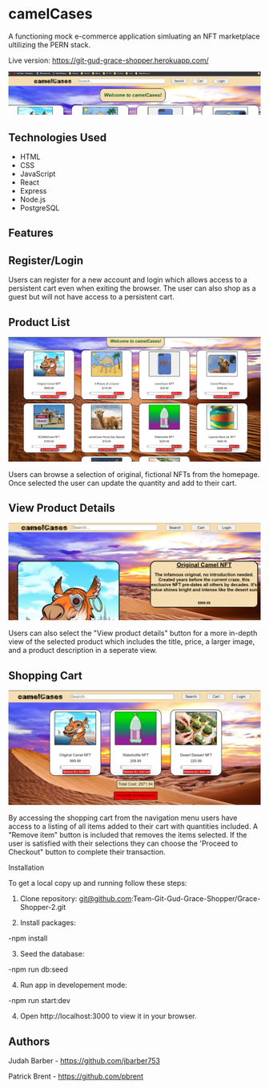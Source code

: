 # camelCases

A functioning mock e-commerce application simluating an NFT marketplace ultilizing the PERN stack.

Live version: https://git-gud-grace-shopper.herokuapp.com/

![](assets/Screenshot(5).png)

## Technologies Used

* HTML
* CSS
* JavaScript
* React
* Express
* Node.js
* PostgreSQL

## Features
## Register/Login

Users can register for a new account and login which allows access to a persistent cart even when exiting the browser. The user can also shop as a guest but will not have access to a persistent cart.

## Product List

![](assets/Screenshot(8).png)

Users can browse a selection of original, fictional NFTs from the homepage. Once selected the user can update the quantity and add to their cart.

## View Product Details

![](assets/Screenshot(6).png)

Users can also select the "View product details" button for a more in-depth view of the selected product which includes the title, price, a larger image, and a product description in a seperate view.   

## Shopping Cart

![](assets/Screenshot(7).png)

By accessing the shopping cart from the navigation menu users have access to a listing of all items added to their cart with quantities included. A "Remove item" button is included that removes the items selected. If the user is satisfied with their selections they can choose the 'Proceed to Checkout" button to complete their transaction. 

Installation

To get a local copy up and running follow these steps:

1. Clone repository: git@github.com:Team-Git-Gud-Grace-Shopper/Grace-Shopper-2.git

2. Install packages:

-npm install

3. Seed the database:

-npm run db:seed

4. Run app in developement mode:

-npm run start:dev

4. Open http://localhost:3000 to view it in your browser.

## Authors

Judah Barber - https://github.com/jbarber753

Patrick Brent - https://github.com/pbrent


